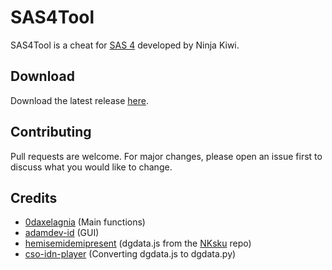 # SAS4Tool

SAS4Tool is a cheat for [SAS 4](https://store.steampowered.com/app/678800/SAS_Zombie_Assault_4) developed by Ninja Kiwi.

## Download

Download the latest release [here](https://github.com/0daxelagnia/SAS4Tool/releases).

## Contributing
Pull requests are welcome. For major changes, please open an issue first to discuss what you would like to change.

## Credits

- [0daxelagnia](https://github.com/0daxelagnia) (Main functions)
- [adamdev-id](https://github.com/adamdev-id) (GUI)
- [hemisemidemipresent](https://github.com/hemisemidemipresent) (dgdata.js from the [NKsku](https://github.com/hemisemidemipresent/NKsku) repo)
- [cso-idn-player](https://github.com/cso-idn-player) (Converting dgdata.js to dgdata.py)
